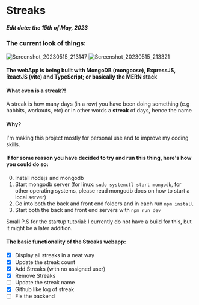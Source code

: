 # Streaks
##### Edit date: the 15th of May, 2023

### The current look of things:
![Screenshot_20230515_213147](https://github.com/yukinoyuu/Streaks/assets/56956339/0dab43fa-a849-40b2-9663-bcfda5a475cc)
![Screenshot_20230515_213321](https://github.com/yukinoyuu/Streaks/assets/56956339/e228f994-0bea-4ebd-8b05-8ed3d24cdfcb)

#### The webApp is being built with MongoDB (mongoose), ExpressJS, ReactJS (vite) and TypeScript; or basically the MERN stack

#### What even is a streak?!
A streak is how many days (in a row) you have been doing something (e.g habbits, workouts, etc)
or in other words a **streak** of days, hence the name

#### Why?
I'm making this project mostly for personal use and to improve my coding skills.

#### If for some reason you have decided to try and run this thing, here's how you could do so:
0. Install nodejs and mongodb
1. Start mongodb server (for linux: ```sudo systemctl start mongodb```, for other operating systems, please read mongodb docs on how to start a local server)
2. Go into both the back and front end folders and in each run ```npm install```
3. Start both the back and front end servers with ```npm run dev```

Small P.S for the startup tutorial:
I currently do not have a build for this, but it might be a later addition.

#### The basic functionality of the Streaks webapp:
- [x] Display all streaks in a neat way
- [x] Update the streak count
- [x] Add Streaks (with no assigned user)
- [x] Remove Streaks
- [ ] Update the streak name
- [x] Github like log of streak
- [ ] Fix the backend
